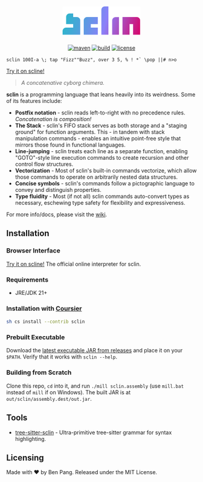 <div align="center">

# ![sclin](./logo.svg)

[![maven](https://img.shields.io/maven-central/v/io.github.molarmanful/sclin_3?style=flat-square)](https://central.sonatype.dev/artifact/io.github.molarmanful/sclin_3)
[![build](https://img.shields.io/github/actions/workflow/status/molarmanful/sclin/release.yml?style=flat-square)](https://github.com/molarmanful/sclin/actions)
[![license](https://img.shields.io/github/license/molarmanful/sclin?style=flat-square)](./LICENSE)

</div>

```sclin
sclin 100I-a \; tap "Fizz""Buzz", over 3 5, % ! *` \pop ||# n>o
```

[Try it on
scline!](https://scline.fly.dev/##H4sIAAY3AWUCAzM0MPS0S1SIsVYoSSzgUlBQcsusqlJScioFkjoK.WWpRQrGCqY6CqoKigpaCQoppQUKMQX5BQo1ygp5dvkAKdsWfD4AAAA#)

> _A concatenative cyborg chimera._

**sclin** is a programming language that leans heavily into its weirdness. Some
of its features include:

- **Postfix notation** - sclin reads left-to-right with no precedence rules.
  _Concatenation is composition!_
- **The Stack** - sclin's FIFO stack serves as both storage and a "staging
  ground" for function arguments. This - in tandem with stack manipulation
  commands - enables an intuitive point-free style that mirrors those found in
  functional languages.
- **Line-jumping** - sclin treats each line as a separate function, enabling
  "GOTO"-style line execution commands to create recursion and other control flow
  structures.
- **Vectorization** - Most of sclin's built-in commands vectorize, which allow
  those commands to operate on arbitrarily nested data structures.
- **Concise symbols** - sclin's commands follow a pictographic language to
  convey and distinguish properties.
- **Type fluidity** - Most (if not all) sclin commands auto-convert types as
  necessary, eschewing type safety for flexibility and expressiveness.

For more info/docs, please visit the
[wiki](https://github.com/molarmanful/sclin/wiki).

## Installation

### Browser Interface

[Try it on scline!](https://scline.fly.dev) The official online interpreter for
sclin.

### Requirements

- JRE/JDK 21+

### Installation with [Coursier](https://get-coursier.io)

```sh
sh cs install --contrib sclin
```

### Prebuilt Executable

Download the [latest executable JAR from
releases](https://github.com/molarmanful/sclin/releases) and place it on your
`$PATH`. Verify that it works with `sclin --help`.

### Building from Scratch

Clone this repo, `cd` into it, and run `./mill sclin.assembly` (use `mill.bat`
instead of `mill` if on Windows). The built JAR is at
`out/sclin/assembly.dest/out.jar`.

## Tools

- [tree-sitter-sclin](https://www.npmjs.com/package/tree-sitter-sclin) -
  Ultra-primitive tree-sitter grammar for syntax highlighting.

## Licensing

Made with ♥ by Ben Pang. Released under the MIT License.
